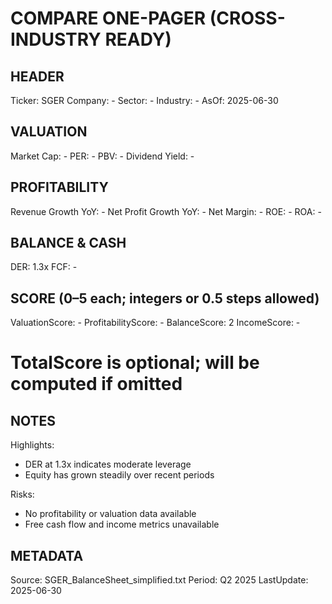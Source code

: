 # COMPARE ONE-PAGER (CROSS-INDUSTRY READY)

## HEADER
Ticker: SGER
Company: -
Sector: -
Industry: -
AsOf: 2025-06-30

## VALUATION
Market Cap: -
PER: -
PBV: -
Dividend Yield: -

## PROFITABILITY
Revenue Growth YoY: -
Net Profit Growth YoY: -
Net Margin: -
ROE: -
ROA: -

## BALANCE & CASH
DER: 1.3x
FCF: -

## SCORE (0–5 each; integers or 0.5 steps allowed)
ValuationScore: -
ProfitabilityScore: -
BalanceScore: 2
IncomeScore: -
# TotalScore is optional; will be computed if omitted

## NOTES
Highlights:
- DER at 1.3x indicates moderate leverage
- Equity has grown steadily over recent periods

Risks:
- No profitability or valuation data available
- Free cash flow and income metrics unavailable

## METADATA
Source: SGER_BalanceSheet_simplified.txt
Period: Q2 2025
LastUpdate: 2025-06-30